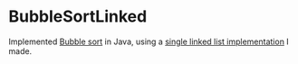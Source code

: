 # BubbleSortLinked
Implemented [Bubble sort](https://en.wikipedia.org/wiki/Bubble_sort "Bubble sort on Wikipedia") in Java, using a [single linked list implementation](src/LinkedList.java "LinkedList.java") I made.
